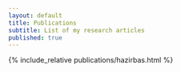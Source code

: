 ```yaml
---
layout: default
title: Publications
subtitle: List of my research articles
published: true
---
```


{% include_relative publications/hazirbas.html %}